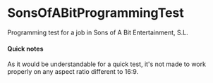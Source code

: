 # SonsOfABitProgrammingTest
Programming test for a job in Sons of A Bit Entertainment, S.L.

#### Quick notes
As it would be understandable for a quick test, it's not made to work properly on any aspect ratio different to 16:9.
